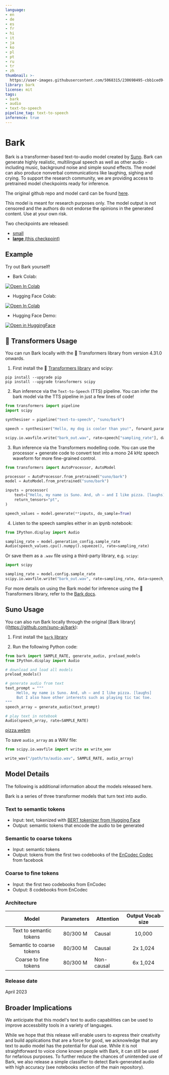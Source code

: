 ```yaml
---
language:
- en
- de
- es
- fr
- hi
- it
- ja
- ko
- pl
- pt
- ru
- tr
- zh
thumbnail: >-
  https://user-images.githubusercontent.com/5068315/230698495-cbb1ced9-c911-4c9a-941d-a1a4a1286ac6.png
library: bark
license: mit
tags:
- bark
- audio
- text-to-speech
pipeline_tag: text-to-speech
inference: true
---
```


# Bark

Bark is a transformer-based text-to-audio model created by [Suno](https://www.suno.ai). 
Bark can generate highly realistic, multilingual speech as well as other audio - including music, 
background noise and simple sound effects. The model can also produce nonverbal 
communications like laughing, sighing and crying. To support the research community, 
we are providing access to pretrained model checkpoints ready for inference.

The original github repo and model card can be found [here](https://github.com/suno-ai/bark).

This model is meant for research purposes only. 
The model output is not censored and the authors do not endorse the opinions in the generated content. 
Use at your own risk.

Two checkpoints are released:
- [small](https://huggingface.co/suno/bark-small)
- [**large** (this checkpoint)](https://huggingface.co/suno/bark)


## Example

Try out Bark yourself!

* Bark Colab:

<a target="_blank" href="https://colab.research.google.com/drive/1eJfA2XUa-mXwdMy7DoYKVYHI1iTd9Vkt?usp=sharing">
  <img src="https://colab.research.google.com/assets/colab-badge.svg" alt="Open In Colab"/>
</a>

* Hugging Face Colab:

<a target="_blank" href="https://colab.research.google.com/drive/1dWWkZzvu7L9Bunq9zvD-W02RFUXoW-Pd?usp=sharing"> 
  <img src="https://colab.research.google.com/assets/colab-badge.svg" alt="Open In Colab"/> 
</a>

* Hugging Face Demo:

<a target="_blank" href="https://huggingface.co/spaces/suno/bark">
  <img src="https://huggingface.co/datasets/huggingface/badges/raw/main/open-in-hf-spaces-sm.svg" alt="Open in HuggingFace"/>
</a>


## 🤗 Transformers Usage

You can run Bark locally with the 🤗 Transformers library from version 4.31.0 onwards.

1. First install the 🤗 [Transformers library](https://github.com/huggingface/transformers) and scipy:

```
pip install --upgrade pip
pip install --upgrade transformers scipy
```

2. Run inference via the `Text-to-Speech` (TTS) pipeline. You can infer the bark model via the TTS pipeline in just a few lines of code!

```python
from transformers import pipeline
import scipy

synthesiser = pipeline("text-to-speech", "suno/bark")

speech = synthesiser("Hello, my dog is cooler than you!", forward_params={"do_sample": True})

scipy.io.wavfile.write("bark_out.wav", rate=speech["sampling_rate"], data=speech["audio"])
```

3. Run inference via the Transformers modelling code. You can use the processor + generate code to convert text into a mono 24 kHz speech waveform for more fine-grained control.

```python
from transformers import AutoProcessor, AutoModel

processor = AutoProcessor.from_pretrained("suno/bark")
model = AutoModel.from_pretrained("suno/bark")

inputs = processor(
    text=["Hello, my name is Suno. And, uh — and I like pizza. [laughs] But I also have other interests such as playing tic tac toe."],
    return_tensors="pt",
)

speech_values = model.generate(**inputs, do_sample=True)
```

4. Listen to the speech samples either in an ipynb notebook:

```python
from IPython.display import Audio

sampling_rate = model.generation_config.sample_rate
Audio(speech_values.cpu().numpy().squeeze(), rate=sampling_rate)
```

Or save them as a `.wav` file using a third-party library, e.g. `scipy`:

```python
import scipy

sampling_rate = model.config.sample_rate
scipy.io.wavfile.write("bark_out.wav", rate=sampling_rate, data=speech_values.cpu().numpy().squeeze())
```

For more details on using the Bark model for inference using the 🤗 Transformers library, refer to the [Bark docs](https://huggingface.co/docs/transformers/model_doc/bark).

## Suno Usage

You can also run Bark locally through the original [Bark library]((https://github.com/suno-ai/bark):

1. First install the [`bark` library](https://github.com/suno-ai/bark)

2. Run the following Python code:

```python
from bark import SAMPLE_RATE, generate_audio, preload_models
from IPython.display import Audio

# download and load all models
preload_models()

# generate audio from text
text_prompt = """
     Hello, my name is Suno. And, uh — and I like pizza. [laughs] 
     But I also have other interests such as playing tic tac toe.
"""
speech_array = generate_audio(text_prompt)

# play text in notebook
Audio(speech_array, rate=SAMPLE_RATE)
```

[pizza.webm](https://user-images.githubusercontent.com/5068315/230490503-417e688d-5115-4eee-9550-b46a2b465ee3.webm)


To save `audio_array` as a WAV file:

```python
from scipy.io.wavfile import write as write_wav

write_wav("/path/to/audio.wav", SAMPLE_RATE, audio_array)
```

## Model Details


The following is additional information about the models released here. 

Bark is a series of three transformer models that turn text into audio.

### Text to semantic tokens
 - Input: text, tokenized with [BERT tokenizer from Hugging Face](https://huggingface.co/docs/transformers/model_doc/bert#transformers.BertTokenizer)
 - Output: semantic tokens that encode the audio to be generated

### Semantic to coarse tokens
 - Input: semantic tokens
 - Output: tokens from the first two codebooks of the [EnCodec Codec](https://github.com/facebookresearch/encodec) from facebook

### Coarse to fine tokens
 - Input: the first two codebooks from EnCodec
 - Output: 8 codebooks from EnCodec

### Architecture
|           Model           | Parameters | Attention  | Output Vocab size |  
|:-------------------------:|:----------:|------------|:-----------------:|
|  Text to semantic tokens  |    80/300 M    | Causal     |       10,000      |
| Semantic to coarse tokens |    80/300 M    | Causal     |     2x 1,024      |
|   Coarse to fine tokens   |    80/300 M    | Non-causal |     6x 1,024      |


### Release date
April 2023

## Broader Implications
We anticipate that this model's text to audio capabilities can be used to improve accessbility tools in a variety of languages. 
 
While we hope that this release will enable users to express their creativity and build applications that are a force
for good, we acknowledge that any text to audio model has the potential for dual use. While it is not straightforward
to voice clone known people with Bark, it can still be used for nefarious purposes. To further reduce the chances of unintended use of Bark, 
we also release a simple classifier to detect Bark-generated audio with high accuracy (see notebooks section of the main repository).